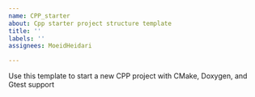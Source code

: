 ```yaml
---
name: CPP_starter
about: Cpp starter project structure template
title: ''
labels: ''
assignees: MoeidHeidari

---
```


Use this template to start a new CPP project with CMake, Doxygen, and Gtest support
